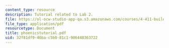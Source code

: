 ```yaml
---
content_type: resource
description: Tutorial related to Lab 2.
file: https://ol-ocw-studio-app-qa.s3.amazonaws.com/courses/4-411-building-technology-laboratory-spring-2004/32f81df946bac5b081c1906448363722_phoenicstutorial.pdf
file_type: application/pdf
resourcetype: Document
title: phoenicstutorial.pdf
uid: 32f81df9-46ba-c5b0-81c1-906448363722
---
```

